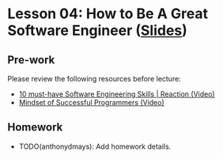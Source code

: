 # Lesson 04: How to Be A Great Software Engineer ([Slides](https://code-differently.github.io/code-society-25-2/slides/#/lesson_04))

## Pre-work

Please review the following resources before lecture:

* [10 must-have Software Engineering Skills | Reaction (Video)](https://www.youtube.com/watch?v=AMdSBKZgOJw)
* [Mindset of Successful Programmers (Video)](https://www.youtube.com/watch?v=nogh434ykF0)

## Homework

- TODO(anthonydmays): Add homework details.